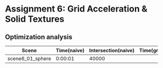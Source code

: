 # Assignment 6: Grid Acceleration & Solid Textures

## Optimization analysis

| Scene            | Time(naive) | Intersection(naive) | Time(grid) | Intersection(grid) | Acceleration |
| ---------------- | ----------- | ------------------- | ---------- | ------------------ | ------------ |
| scene6_01_sphere | 0:00:01     | 40000               |            |                    |              |
